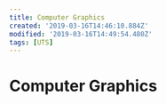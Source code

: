 ```yaml
---
title: Computer Graphics
created: '2019-03-16T14:46:10.884Z'
modified: '2019-03-16T14:49:54.480Z'
tags: [UTS]
---
```


# Computer Graphics
